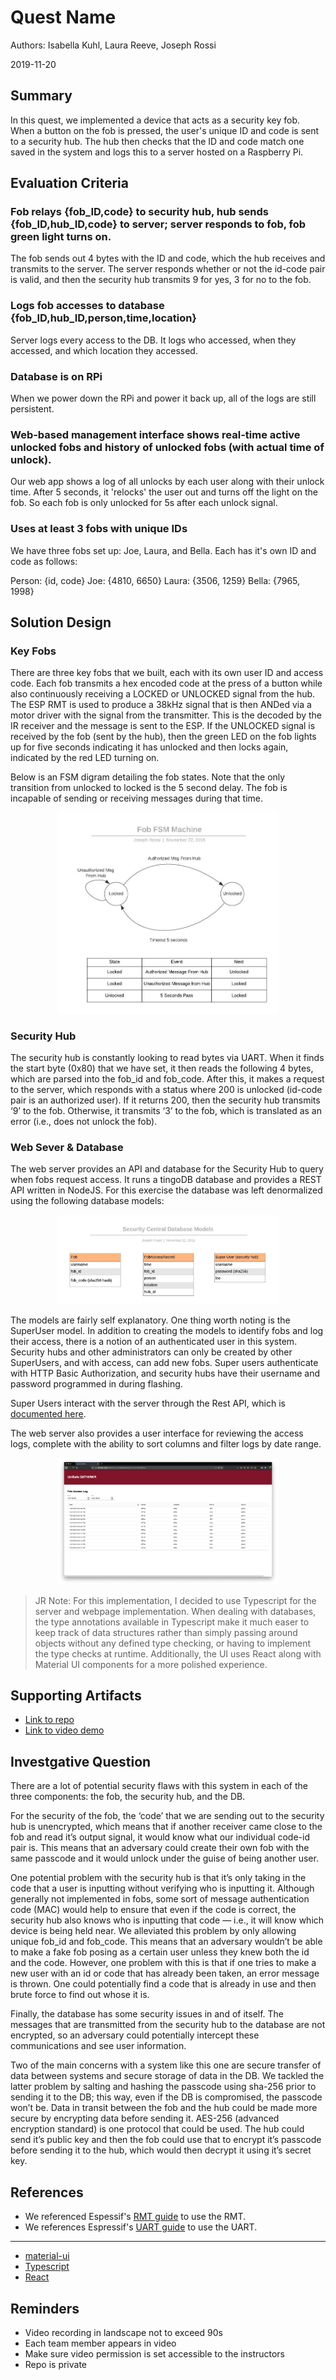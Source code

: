 # Quest Name
Authors: Isabella Kuhl, Laura Reeve, Joseph Rossi

2019-11-20

## Summary

In this quest, we implemented a device that acts as a security key fob. When a button on the fob is pressed, the user's unique ID and code is sent to a security hub. The hub then checks that the ID and code match one saved in the system and logs this to a server hosted on a Raspberry Pi.

## Evaluation Criteria

### Fob relays {fob_ID,code} to security hub, hub sends {fob_ID,hub_ID,code} to server; server responds to fob, fob green light turns on.

The fob sends out 4 bytes with the ID and code, which the hub receives and transmits to the server. The server responds whether or not the id-code pair is valid, and then the security hub transmits 9 for yes, 3 for no to the fob.

### Logs fob accesses to database {fob_ID,hub_ID,person,time,location}

Server logs every access to the DB. It logs who accessed, when they accessed, and which location they accessed.

### Database is on RPi

When we power down the RPi and power it back up, all of the logs are still persistent.

### Web-based management interface shows real-time active unlocked fobs and history of unlocked fobs (with actual time of unlock). 

Our web app shows a log of all unlocks by each user along with their unlock time. After 5 seconds, it 'relocks' the user out and turns off the light on the fob. So each fob is only unlocked for 5s after each unlock signal. 

### Uses at least 3 fobs with unique IDs

We have three fobs set up: Joe, Laura, and Bella. Each has it's own ID and code as follows:

Person: {id, code}
Joe: {4810, 6650}
Laura: {3506, 1259}
Bella: {7965, 1998}

## Solution Design

### Key Fobs

There are three key fobs that we built, each with its own user ID and access code. Each fob transmits a hex encoded code at the press of a button while also continuously receiving a LOCKED or UNLOCKED signal from the hub. The ESP RMT is used to produce a 38kHz signal that is then ANDed via a motor driver with the signal from the transmitter. This is the decoded by the IR receiver and the message is sent to the ESP. If the UNLOCKED signal is received by the fob (sent by the hub), then the green LED on the fob lights up for five seconds indicating it has unlocked and then locks again, indicated by the red LED turning on.

Below is an FSM digram detailing the fob states. Note that the only transition from unlocked to locked is the 5 second delay. The fob is incapable of sending or receiving messages during that time.

<center><img src="./images/fob_state_machine.jpg" width="70%"></center>

### Security Hub

The security hub is constantly looking to read bytes via UART. When it finds the start byte (0x80) that we have set, it then reads the following 4 bytes, which are parsed into the fob_id and fob_code. After this, it makes a request to the server, which responds with a status where 200 is unlocked (id-code pair is an authorized user). If it returns 200, then the security hub transmits ‘9’ to the fob. Otherwise, it transmits ‘3’ to the fob, which is translated as an error (i.e., does not unlock the fob).

### Web Sever & Database

The web server provides an API and database for the Security Hub to query when fobs request access. It runs a tingoDB database and provides a REST API written in NodeJS. For this exercise the database was left denormalized using the following database models:

<center><img src="./images/db_models.jpg" width="70%"></center>

The models are fairly self explanatory. One thing worth noting is the SuperUser model. In addition to creating the models to identify fobs and log their access, there is a notion of an authenticated user in this system. Security hubs and other administrators can only be created by other SuperUsers, and with access, can add new fobs. Super users authenticate with HTTP Basic Authorization, and security hubs have their username and password programmed in during flashing.

Super Users interact with the server through the Rest API, which is [documented here](./code/webserver/api.md).

The web server also provides a user interface for reviewing the access logs, complete with the ability to sort columns and filter logs by date range.

<center><img src="./images/browser_screenshot.jpg" width="70%" /></center>

> JR Note: For this implementation, I decided to use Typescript for the server and webpage implementation. When dealing with databases, the type annotations available in Typescript make it much easer to keep track of data structures rather than simply passing around objects without any defined type checking, or having to implement the type checks at runtime. Additionally, the UI uses React along with Material UI components for a more polished experience.

## Supporting Artifacts
- [Link to repo](https://github.com/BU-EC444/Team15-Kuhl-Reeve-Rossi/tree/master/quest-5)
- [Link to video demo](https://drive.google.com/open?id=1TWjY5EfTLtCuoiw5XMWV_FakIIeB8yrU)

## Investgative Question
There are a lot of potential security flaws with this system in each of the three components: the fob, the security hub, and the DB.

For the security of the fob, the ‘code’ that we are sending out to the security hub is unencrypted, which means that if another receiver came close to the fob and read it’s output signal, it would know what our individual code-id pair is. This means that an adversary could create their own fob with the same passcode and it would unlock under the guise of being another user.

One potential problem with the security hub is that it’s only taking in the code that a user is inputting without verifying who is inputting it. Although generally not implemented in fobs, some sort of message authentication code (MAC) would help to ensure that even if the code is correct, the security hub also knows who is inputting that code — i.e., it will know which device is being held near. We alleviated this problem by only allowing unique fob_id and fob_code. This means that an adversary wouldn’t be able to make a fake fob posing as a certain user unless they knew both the id and the code. However, one problem with this is that if one tries to make a new user with an id or code that has already been taken, an error message is thrown. One could potentially find a code that is already in use and then brute force to find out whose it is. 

Finally, the database has some security issues in and of itself. The messages that are transmitted from the security hub to the database are not encrypted, so an adversary could potentially intercept these communications and see user information.

Two of the main concerns with a system like this one are secure transfer of data between systems and secure storage of data in the DB. We tackled the latter problem by salting and hashing the passcode using sha-256 prior to sending it to the DB; this way, even if the DB is compromised, the passcode won’t be. Data in transit between the fob and the hub could be made more secure by encrypting data before sending it. AES-256 (advanced encryption standard) is one protocol that could be used. The hub could send it’s public key and then the fob could use that to encrypt it’s passcode before sending it to the hub, which would then decrypt it using it’s secret key.

## References

* We referenced Espessif's [RMT guide](https://docs.espressif.com/projects/esp-idf/en/latest/api-reference/peripherals/rmt.html#transmit-data) to use the RMT.
* We references Espressif's [UART guide](https://docs.espressif.com/projects/esp-idf/en/latest/api-reference/peripherals/uart.html#_CPPv415uart_read_bytes11uart_port_tP7uint8_t8uint32_t10TickType_t) to use the UART.
-----
* [material-ui](https://material-ui.com/)
* [Typescript](https://www.typescriptlang.org/)
* [React](https://reactjs.org/)

## Reminders

- Video recording in landscape not to exceed 90s
- Each team member appears in video
- Make sure video permission is set accessible to the instructors
- Repo is private
